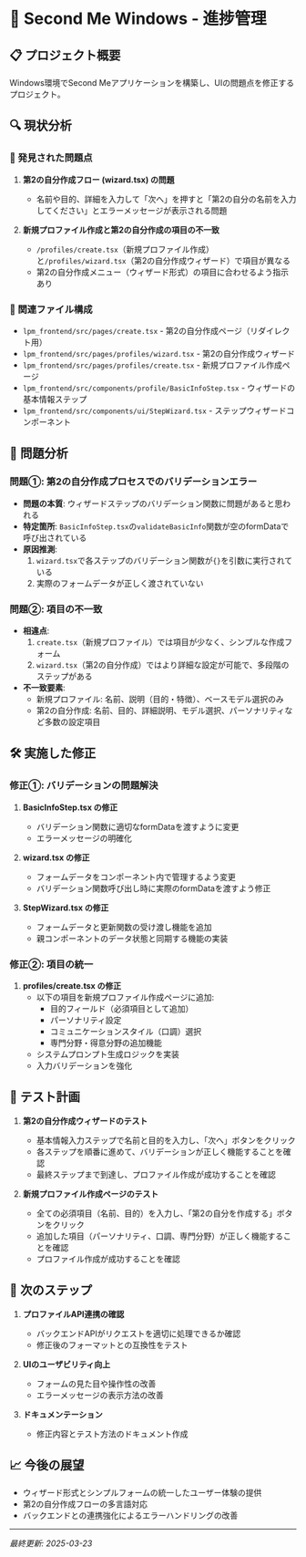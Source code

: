 # 🚀 Second Me Windows - 進捗管理

## 📋 プロジェクト概要
Windows環境でSecond Meアプリケーションを構築し、UIの問題点を修正するプロジェクト。

## 🔍 現状分析

### 🔎 発見された問題点
1. **第2の自分作成フロー (wizard.tsx) の問題**
   - 名前や目的、詳細を入力して「次へ」を押すと「第2の自分の名前を入力してください」とエラーメッセージが表示される問題

2. **新規プロファイル作成と第2の自分作成の項目の不一致**
   - `/profiles/create.tsx`（新規プロファイル作成）と`/profiles/wizard.tsx`（第2の自分作成ウィザード）で項目が異なる
   - 第2の自分作成メニュー（ウィザード形式）の項目に合わせるよう指示あり

### 📂 関連ファイル構成
- `lpm_frontend/src/pages/create.tsx` - 第2の自分作成ページ（リダイレクト用）
- `lpm_frontend/src/pages/profiles/wizard.tsx` - 第2の自分作成ウィザード
- `lpm_frontend/src/pages/profiles/create.tsx` - 新規プロファイル作成ページ
- `lpm_frontend/src/components/profile/BasicInfoStep.tsx` - ウィザードの基本情報ステップ
- `lpm_frontend/src/components/ui/StepWizard.tsx` - ステップウィザードコンポーネント

## 📝 問題分析

### 問題①: 第2の自分作成プロセスでのバリデーションエラー
- **問題の本質**: ウィザードステップのバリデーション関数に問題があると思われる
- **特定箇所**: `BasicInfoStep.tsx`の`validateBasicInfo`関数が空のformDataで呼び出されている
- **原因推測**: 
  1. `wizard.tsx`で各ステップのバリデーション関数が`{}`を引数に実行されている
  2. 実際のフォームデータが正しく渡されていない

### 問題②: 項目の不一致
- **相違点**:
  1. `create.tsx`（新規プロファイル）では項目が少なく、シンプルな作成フォーム
  2. `wizard.tsx`（第2の自分作成）ではより詳細な設定が可能で、多段階のステップがある
- **不一致要素**:
  - 新規プロファイル: 名前、説明（目的・特徴）、ベースモデル選択のみ
  - 第2の自分作成: 名前、目的、詳細説明、モデル選択、パーソナリティなど多数の設定項目

## 🛠️ 実施した修正

### 修正①: バリデーションの問題解決
1. **BasicInfoStep.tsx の修正**
   - バリデーション関数に適切なformDataを渡すように変更
   - エラーメッセージの明確化

2. **wizard.tsx の修正**
   - フォームデータをコンポーネント内で管理するよう変更
   - バリデーション関数呼び出し時に実際のformDataを渡すよう修正

3. **StepWizard.tsx の修正**
   - フォームデータと更新関数の受け渡し機能を追加
   - 親コンポーネントのデータ状態と同期する機能の実装

### 修正②: 項目の統一
1. **profiles/create.tsx の修正**
   - 以下の項目を新規プロファイル作成ページに追加:
     - 目的フィールド（必須項目として追加）
     - パーソナリティ設定
     - コミュニケーションスタイル（口調）選択
     - 専門分野・得意分野の追加機能
   - システムプロンプト生成ロジックを実装
   - 入力バリデーションを強化

## 🧪 テスト計画
1. **第2の自分作成ウィザードのテスト**
   - 基本情報入力ステップで名前と目的を入力し、「次へ」ボタンをクリック
   - 各ステップを順番に進めて、バリデーションが正しく機能することを確認
   - 最終ステップまで到達し、プロファイル作成が成功することを確認

2. **新規プロファイル作成ページのテスト**
   - 全ての必須項目（名前、目的）を入力し、「第2の自分を作成する」ボタンをクリック
   - 追加した項目（パーソナリティ、口調、専門分野）が正しく機能することを確認
   - プロファイル作成が成功することを確認

## 🚩 次のステップ
1. **プロファイルAPI連携の確認**
   - バックエンドAPIがリクエストを適切に処理できるか確認
   - 修正後のフォーマットとの互換性をテスト

2. **UIのユーザビリティ向上**
   - フォームの見た目や操作性の改善
   - エラーメッセージの表示方法の改善

3. **ドキュメンテーション**
   - 修正内容とテスト方法のドキュメント作成

## 📈 今後の展望
- ウィザード形式とシンプルフォームの統一したユーザー体験の提供
- 第2の自分作成フローの多言語対応
- バックエンドとの連携強化によるエラーハンドリングの改善

---
*最終更新: 2025-03-23*
